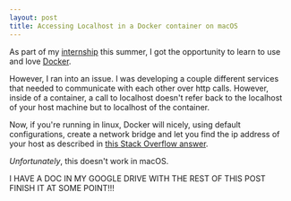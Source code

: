 ```yaml
---
layout: post
title: Accessing Localhost in a Docker container on macOS
---
```


As part of my [internship](https://www.qualtrics.com) this summer, I got the opportunity to learn to use and love [Docker](https://www.docker.com/get-docker).

However, I ran into an issue. I was developing a couple different services that needed to communicate with each other over http calls. However, inside of a container, a call to localhost doesn't refer back to the localhost of your host machine but to localhost of the container.

Now, if you're running in linux, Docker will nicely, using default configurations, create a network bridge and let you find the ip address of your host as described in [this Stack Overflow answer](https://stackoverflow.com/questions/24319662/from-inside-of-a-docker-container-how-do-i-connect-to-the-localhost-of-the-mach).

*Unfortunately*, this doesn't work in macOS.

I HAVE A DOC IN MY GOOGLE DRIVE WITH THE REST OF THIS POST FINISH IT AT SOME POINT!!!